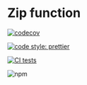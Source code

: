 # Zip function

[![codecov](https://codecov.io/gh/js-fn/zip/branch/master/graph/badge.svg?refresh)](https://codecov.io/js-fn/zip)

[![code style: prettier](https://img.shields.io/badge/code_style-prettier-ff69b4.svg?style=flat-square)](https://github.com/prettier/prettier)

[![CI tests](https://github.com/js-fn/zip/workflows/CI/badge.svg?refresh)](https://github.com/js-fn/zip/actions?query=workflow%3ACI)

![npm](https://img.shields.io/npm/v/@jsfn/zip?refresh)
